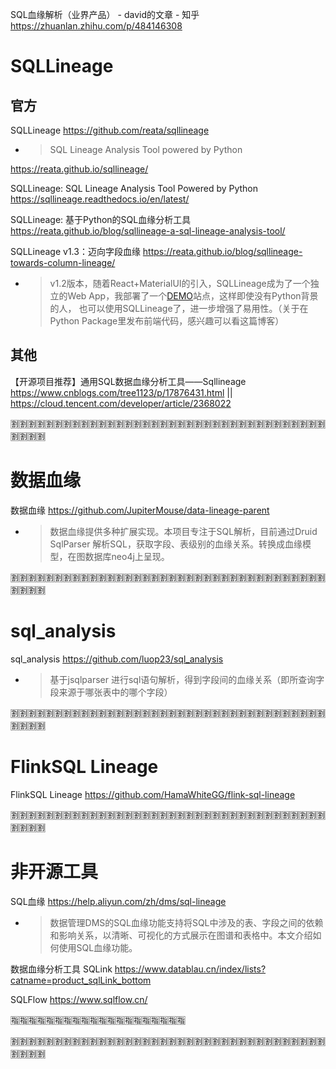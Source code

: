 
SQL血缘解析（业界产品） - david的文章 - 知乎 https://zhuanlan.zhihu.com/p/484146308

# SQLLineage

## 官方

SQLLineage https://github.com/reata/sqllineage
- > SQL Lineage Analysis Tool powered by Python

https://reata.github.io/sqllineage/

SQLLineage: SQL Lineage Analysis Tool Powered by Python https://sqllineage.readthedocs.io/en/latest/

SQLLineage: 基于Python的SQL血缘分析工具 https://reata.github.io/blog/sqllineage-a-sql-lineage-analysis-tool/

SQLLineage v1.3：迈向字段血缘 https://reata.github.io/blog/sqllineage-towards-column-lineage/
- > v1.2版本，随着React+MaterialUI的引入，SQLLineage成为了一个独立的Web App，我部署了一个[DEMO](https://reata.github.io/sqllineage/)站点，这样即使没有Python背景的人， 也可以使用SQLLineage了，进一步增强了易用性。（关于在Python Package里发布前端代码，感兴趣可以看这篇博客）

## 其他

【开源项目推荐】通用SQL数据血缘分析工具——Sqllineage https://www.cnblogs.com/tree1123/p/17876431.html || https://cloud.tencent.com/developer/article/2368022

:u5272::u5272::u5272::u5272::u5272::u5272::u5272::u5272::u5272::u5272::u5272::u5272::u5272::u5272::u5272::u5272::u5272::u5272::u5272::u5272::u5272::u5272::u5272::u5272::u5272::u5272::u5272::u5272::u5272::u5272::u5272::u5272::u5272::u5272::u5272::u5272::u5272::u5272::u5272::u5272:

# 数据血缘

数据血缘 https://github.com/JupiterMouse/data-lineage-parent
- > 数据血缘提供多种扩展实现。本项目专注于SQL解析，目前通过Druid SqlParser 解析SQL，获取字段、表级别的血缘关系。转换成血缘模型，在图数据库neo4j上呈现。

:u5272::u5272::u5272::u5272::u5272::u5272::u5272::u5272::u5272::u5272::u5272::u5272::u5272::u5272::u5272::u5272::u5272::u5272::u5272::u5272::u5272::u5272::u5272::u5272::u5272::u5272::u5272::u5272::u5272::u5272::u5272::u5272::u5272::u5272::u5272::u5272::u5272::u5272::u5272::u5272:

# sql_analysis

sql_analysis https://github.com/luop23/sql_analysis
- > 基于jsqlparser 进行sql语句解析，得到字段间的血缘关系（即所查询字段来源于哪张表中的哪个字段）

:u5272::u5272::u5272::u5272::u5272::u5272::u5272::u5272::u5272::u5272::u5272::u5272::u5272::u5272::u5272::u5272::u5272::u5272::u5272::u5272::u5272::u5272::u5272::u5272::u5272::u5272::u5272::u5272::u5272::u5272::u5272::u5272::u5272::u5272::u5272::u5272::u5272::u5272::u5272::u5272:

# FlinkSQL Lineage

FlinkSQL Lineage https://github.com/HamaWhiteGG/flink-sql-lineage

:u5272::u5272::u5272::u5272::u5272::u5272::u5272::u5272::u5272::u5272::u5272::u5272::u5272::u5272::u5272::u5272::u5272::u5272::u5272::u5272::u5272::u5272::u5272::u5272::u5272::u5272::u5272::u5272::u5272::u5272::u5272::u5272::u5272::u5272::u5272::u5272::u5272::u5272::u5272::u5272:

# 非开源工具

SQL血缘 https://help.aliyun.com/zh/dms/sql-lineage
- > 数据管理DMS的SQL血缘功能支持将SQL中涉及的表、字段之间的依赖和影响关系，以清晰、可视化的方式展示在图谱和表格中。本文介绍如何使用SQL血缘功能。

数据血缘分析工具 SQLink https://www.datablau.cn/index/lists?catname=product_sqlLink_bottom

SQLFlow https://www.sqlflow.cn/

:u6307::u6307::u6307::u6307::u6307::u6307::u6307::u6307::u6307::u6307::u6307::u6307::u6307::u6307::u6307::u6307::u6307::u6307::u6307::u6307:

:u5272::u5272::u5272::u5272::u5272::u5272::u5272::u5272::u5272::u5272::u5272::u5272::u5272::u5272::u5272::u5272::u5272::u5272::u5272::u5272::u5272::u5272::u5272::u5272::u5272::u5272::u5272::u5272::u5272::u5272::u5272::u5272::u5272::u5272::u5272::u5272::u5272::u5272::u5272::u5272:
